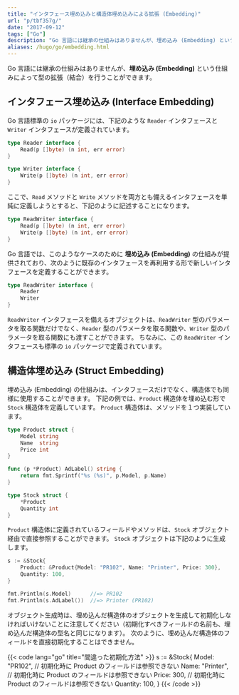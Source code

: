 ```yaml
---
title: "インタフェース埋め込みと構造体埋め込みによる拡張 (Embedding)"
url: "p/tbf357g/"
date: "2017-09-12"
tags: ["Go"]
description: "Go 言語には継承の仕組みはありませんが、埋め込み (Embedding) という仕組みによって型の拡張（結合）を行うことができます。"
aliases: /hugo/go/embedding.html
---
```


Go 言語には継承の仕組みはありませんが、__埋め込み (Embedding)__ という仕組みによって型の拡張（結合）を行うことができます。

インタフェース埋め込み (Interface Embedding)
----

Go 言語標準の `io` パッケージには、下記のような `Reader` インタフェースと `Writer` インタフェースが定義されています。

```go
type Reader interface {
	Read(p []byte) (n int, err error)
}

type Writer interface {
	Write(p []byte) (n int, err error)
}
```

ここで、`Read` メソッドと `Write` メソッドを両方とも備えるインタフェースを単純に定義しようとすると、下記のように記述することになります。

```go
type ReadWriter interface {
	Read(p []byte) (n int, err error)
	Write(p []byte) (n int, err error)
}
```

Go 言語では、このようなケースのために __埋め込み (Embedding)__ の仕組みが提供されており、次のように既存のインタフェースを再利用する形で新しいインタフェースを定義することができます。

```go
type ReadWriter interface {
	Reader
	Writer
}
```

`ReadWriter` インタフェースを備えるオブジェクトは、`ReadWriter` 型のパラメータを取る関数だけでなく、`Reader` 型のパラメータを取る関数や、`Writer` 型のパラメータを取る関数にも渡すことができます。
ちなみに、この `ReadWriter` インタフェースも標準の `io` パッケージで定義されています。


構造体埋め込み (Struct Embedding)
----

埋め込み (Embedding) の仕組みは、インタフェースだけでなく、構造体でも同様に使用することができます。
下記の例では、`Product` 構造体を埋め込む形で `Stock` 構造体を定義しています。
`Product` 構造体は、メソッドを１つ実装しています。

```go
type Product struct {
	Model string
	Name  string
	Price int
}

func (p *Product) AdLabel() string {
	return fmt.Sprintf("%s (%s)", p.Model, p.Name)
}

type Stock struct {
	*Product
	Quantity int
}
```

`Product` 構造体に定義されているフィールドやメソッドは、`Stock` オブジェクト経由で直接参照することができます。
`Stock` オブジェクトは下記のように生成します。

```  go
s := &Stock{
	Product: &Product{Model: "PR102", Name: "Printer", Price: 300},
	Quantity: 100,
}

fmt.Println(s.Model)      //=> PR102
fmt.Println(s.AdLabel())  //=> Printer (PR102)
```

オブジェクト生成時は、埋め込んだ構造体のオブジェクトを生成して初期化しなければいけないことに注意してください（初期化すべきフィールドの名前も、埋め込んだ構造体の型名と同じになります）。
次のように、埋め込んだ構造体のフィールドを直接初期化することはできません。

{{< code lang="go" title="間違った初期化方法" >}}
s := &Stock{
	Model: "PR102",  // 初期化時に Product のフィールドは参照できない
	Name: "Printer", // 初期化時に Product のフィールドは参照できない
	Price: 300,      // 初期化時に Product のフィールドは参照できない
	Quantity: 100,
}
{{< /code >}}


